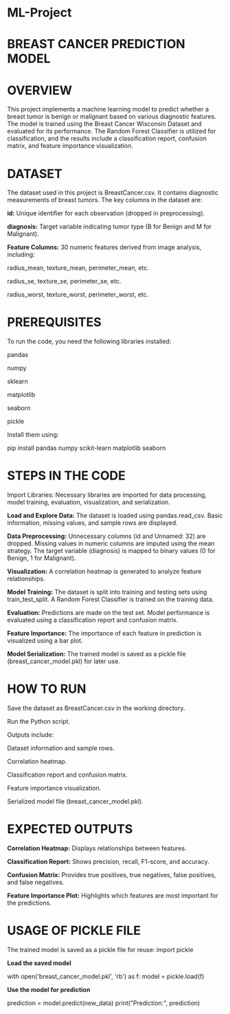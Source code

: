 # ML-Project

# BREAST CANCER PREDICTION MODEL

# OVERVIEW

This project implements a machine learning model to predict whether a breast tumor is benign or malignant based on various diagnostic features. The model is trained using the Breast Cancer Wisconsin Dataset and evaluated for its performance. The Random Forest Classifier is utilized for classification, and the results include a classification report, confusion matrix, and feature importance visualization.

# DATASET

The dataset used in this project is BreastCancer.csv. It contains diagnostic measurements of breast tumors. The key columns in the dataset are:

**id:** Unique identifier for each observation (dropped in preprocessing).

**diagnosis:** Target variable indicating tumor type (B for Benign and M for Malignant).

**Feature Columns:** 30 numeric features derived from image analysis, including:

radius_mean, texture_mean, perimeter_mean, etc.

radius_se, texture_se, perimeter_se, etc.

radius_worst, texture_worst, perimeter_worst, etc.

# PREREQUISITES

To run the code, you need the following libraries installed:

pandas

numpy

sklearn

matplotlib

seaborn

pickle

Install them using:

pip install pandas numpy scikit-learn matplotlib seaborn

# STEPS IN THE CODE

Import Libraries: Necessary libraries are imported for data processing, model training, evaluation, visualization, and serialization.

**Load and Explore Data:**
The dataset is loaded using pandas.read_csv.
Basic information, missing values, and sample rows are displayed.

**Data Preprocessing:**
Unnecessary columns (id and Unnamed: 32) are dropped.
Missing values in numeric columns are imputed using the mean strategy.
The target variable (diagnosis) is mapped to binary values (0 for Benign, 1 for Malignant).

**Visualization:**
A correlation heatmap is generated to analyze feature relationships.

**Model Training:**
The dataset is split into training and testing sets using train_test_split.
A Random Forest Classifier is trained on the training data.

**Evaluation:**
Predictions are made on the test set.
Model performance is evaluated using a classification report and confusion matrix.

**Feature Importance:**
The importance of each feature in prediction is visualized using a bar plot.

**Model Serialization:**
The trained model is saved as a pickle file (breast_cancer_model.pkl) for later use.

# HOW TO RUN

Save the dataset as BreastCancer.csv in the working directory.

Run the Python script.

Outputs include:

Dataset information and sample rows.

Correlation heatmap.

Classification report and confusion matrix.

Feature importance visualization.

Serialized model file (breast_cancer_model.pkl).

# EXPECTED OUTPUTS

**Correlation Heatmap:** Displays relationships between features.

**Classification Report:** Shows precision, recall, F1-score, and accuracy.

**Confusion Matrix:** Provides true positives, true negatives, false positives, and false negatives.

**Feature Importance Plot:** Highlights which features are most important for the predictions.

# USAGE OF PICKLE FILE

The trained model is saved as a pickle file for reuse:
import pickle

**Load the saved model**

with open('breast_cancer_model.pkl', 'rb') as f:
    model = pickle.load(f)

**Use the model for prediction**

prediction = model.predict(new_data)
print("Prediction:", prediction)

